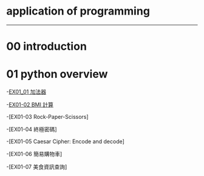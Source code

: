 # application of programming
-------
# 00 introduction
# 01 python overview
-[EX01_01 加法器](https://github.com/Otter333/nohehe/blob/main/EX01_01_%E5%8A%A0%E6%B3%95%E5%99%A8.ipynb)

-[EX01-02 BMI 計算](https://github.com/Otter333/nohehe/blob/main/EX01_02_BMI_%E8%A8%88%E7%AE%97.ipynb)

-[EX01-03 Rock-Paper-Scissors]

-[EX01-04 終極密碼]

-[EX01-05 Caesar Cipher: Encode and decode]

-[EX01-06 簡易購物車]

-[EX01-07 美食資訊查詢]
